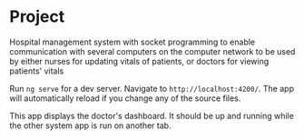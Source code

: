 # Project
Hospital management system with socket programming to enable communication with several computers on the computer network to be used by either nurses for updating vitals of patients, or doctors for viewing patients' vitals

Run `ng serve` for a dev server. Navigate to `http://localhost:4200/`. The app will automatically reload if you change any of the source files.

This app displays the doctor's dashboard. It should be up and running while the other system app is run on another tab.

